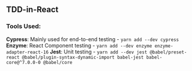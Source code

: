 ## TDD-in-React

### Tools Used:

**Cypress**: Mainly used for end-to-end testing
    - ``yarn add --dev cypress``
**Enzyme**: React Component testing
    - ``yarn add --dev enzyme enzyme-adapter-react-16``
**Jest**: Unit testing
    - ``yarn add --dev jest @babel/preset-react @babel/plugin-syntax-dynamic-import babel-jest babel-core@^7.0.0-0 @babel/core``
